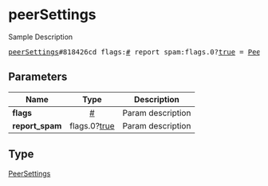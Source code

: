 # peerSettings

Sample Description

<pre>
<a href="../constructor/peerSettings.md">peerSettings</a>#818426cd flags:<a href="../type/#.md">#</a> report_spam:flags.0?<a href="../type/true.md">true</a> = <a href="../type/PeerSettings.md">PeerSettings</a>;
</pre>
## Parameters

| Name | Type | Description |
|------|:----:|-------------|
| **flags** | <a href="../type/#.md">#</a> | Param description |
| **report_spam** | flags.0?<a href="../type/true.md">true</a> | Param description |

## Type

<a href="../type/PeerSettings.md">PeerSettings</a>
